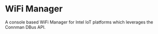 # WiFi Manager
A console based WiFi Manager for Intel IoT platforms which leverages the Connman DBus API.
